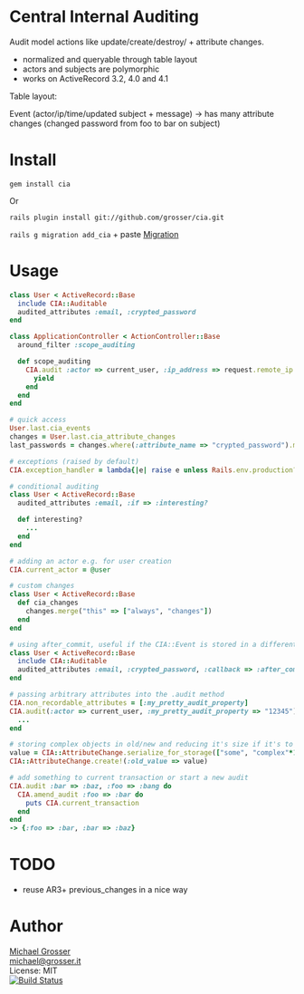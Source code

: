 Central Internal Auditing
============================

Audit model actions like update/create/destroy/<custom> + attribute changes.

 - normalized and queryable through table layout
 - actors and subjects are polymorphic
 - works on ActiveRecord 3.2, 4.0 and 4.1

Table layout:

   Event (actor/ip/time/updated subject + message)
    -> has many attribute changes (changed password from foo to bar on subject)


Install
=======
    gem install cia
Or

    rails plugin install git://github.com/grosser/cia.git

`rails g migration add_cia` + paste [Migration](https://raw.github.com/grosser/cia/master/MIGRATION.rb)


Usage
=====

```Ruby
class User < ActiveRecord::Base
  include CIA::Auditable
  audited_attributes :email, :crypted_password
end

class ApplicationController < ActionController::Base
  around_filter :scope_auditing

  def scope_auditing
    CIA.audit :actor => current_user, :ip_address => request.remote_ip do
      yield
    end
  end
end

# quick access
User.last.cia_events
changes = User.last.cia_attribute_changes
last_passwords = changes.where(:attribute_name => "crypted_password").map(&:new_value)

# exceptions (raised by default)
CIA.exception_handler = lambda{|e| raise e unless Rails.env.production? }

# conditional auditing
class User < ActiveRecord::Base
  audited_attributes :email, :if => :interesting?

  def interesting?
    ...
  end
end

# adding an actor e.g. for user creation
CIA.current_actor = @user

# custom changes
class User < ActiveRecord::Base
  def cia_changes
    changes.merge("this" => ["always", "changes"])
  end
end

# using after_commit, useful if the CIA::Event is stored in a different database then the audited class
class User < ActiveRecord::Base
  include CIA::Auditable
  audited_attributes :email, :crypted_password, :callback => :after_commit
end

# passing arbitrary attributes into the .audit method
CIA.non_recordable_attributes = [:my_pretty_audit_property]
CIA.audit(:actor => current_user, :my_pretty_audit_property => "12345") do
  ...
end

# storing complex objects in old/new and reducing it's size if it's to big (serialized via json)
value = CIA::AttributeChange.serialize_for_storage(["some", "complex"*1000, "object"]){|too_big| too_big.delete_at(1); too_big }
CIA::AttributeChange.create!(:old_value => value)

# add something to current transaction or start a new audit
CIA.audit :bar => :baz, :foo => :bang do
  CIA.amend_audit :foo => :bar do
    puts CIA.current_transaction
  end
end
-> {:foo => :bar, :bar => :baz}
```


# TODO
 - reuse AR3+ previous_changes in a nice way

Author
======
[Michael Grosser](http://grosser.it)<br/>
michael@grosser.it<br/>
License: MIT<br/>
[![Build Status](https://travis-ci.org/grosser/cia.png)](https://travis-ci.org/grosser/cia)
